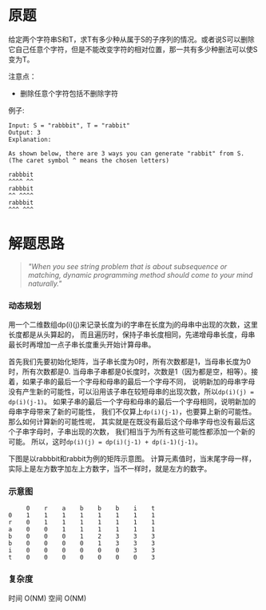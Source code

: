 # 原题
给定两个字符串S和T，求T有多少种从属于S的子序列的情况。或者说S可以删除它自己任意个字符，但是不能改变字符的相对位置，那一共有多少种删法可以使S变为T。

注意点：

  - 删除任意个字符包括不删除字符

例子:

```
Input: S = "rabbbit", T = "rabbit"
Output: 3
Explanation:

As shown below, there are 3 ways you can generate "rabbit" from S.
(The caret symbol ^ means the chosen letters)

rabbbit
^^^^ ^^
rabbbit
^^ ^^^^
rabbbit
^^^ ^^^
```

# 解题思路
> *"When you see string problem that is about subsequence or matching, 
dynamic programming method should come to your mind naturally."*

### 动态规划
用一个二维数组dp(i)(j)来记录长度为i的字串在长度为j的母串中出现的次数，这里长度都是从头算起的，
而且遍历时，保持子串长度相同，先递增母串长度，母串最长时再增加一点子串长度重头开始计算母串。

首先我们先要初始化矩阵，当子串长度为0时，所有次数都是1，当母串长度为0时，所有次数都是0.
当母串子串都是0长度时，次数是1（因为都是空，相等）。接着，如果子串的最后一个字母和母串的最后一个字母不同，
说明新加的母串字母没有产生新的可能性，可以沿用该子串在较短母串的出现次数，所以`dp(i)(j) = dp(i)(j-1)`。
如果子串的最后一个字母和母串的最后一个字母相同，说明新加的母串字母带来了新的可能性，
我们不仅算上`dp(i)(j-1)`，也要算上新的可能性。那么如何计算新的可能性呢，
其实就是在既没有最后这个母串字母也没有最后这个子串字母时，子串出现的次数，
我们相当于为所有这些可能性都添加一个新的可能。
所以，这时`dp(i)(j) = dp(i)(j-1) + dp(i-1)(j-1)`。

下图是以rabbbit和rabbit为例的矩阵示意图。
计算元素值时，当末尾字母一样，实际上是左方数字加左上方数字，当不一样时，就是左方的数字。

### 示意图
```
     0    r    a    b    b    b    i    t
0    1    1    1    1    1    1    1    1
r    0    1    1    1    1    1    1    1
a    0    0    1    1    1    1    1    1
b    0    0    0    1    2    3    3    3
b    0    0    0    0    1    3    3    3
i    0    0    0    0    0    0    3    3
t    0    0    0    0    0    0    0    3
```

### 复杂度
时间 O(NM) 空间 O(NM)
